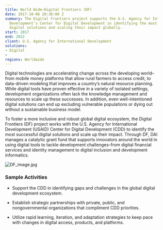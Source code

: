 ```yaml
---
title: World Wide—Digital Frontiers (DF)
date: 2017-10-06 20:36:00 Z
summary: The Digital Frontiers project supports the U.S. Agency for International
  Development’s Center for Digital Development in identifying the most successful
  digital solutions and scaling their impact globally.
start: 2017
end: 2022
client: U.S. Agency for International Development
solutions:
- Digital
- 
regions: Worldwide
---
```


Digital technologies are accelerating change across the developing world–from mobile money platforms that allow rural farmers to access credit, to data-driven modeling that improves a country’s natural resource planning. While digital tools have proven effective in a variety of isolated settings, development organizations often lack the knowledge management and resources to scale up these successes. In addition, even well-intentioned digital solutions can end up excluding vulnerable populations or dying out without a sustainable business model.

To foster a more inclusive and robust global digital ecosystem, the Digital Frontiers (DF) project works with the U.S. Agency for International Development (USAID) Center for Digital Development (CDD) to identify the most successful digital solutions and scale up their impact. Through DF, DAI manages a catalytic grant fund that supports innovators around the world in using digital tools to tackle development challenges–from digital financial services and identity management to digital inclusion and development informatics.

![DF_image.jpg](/uploads/DF_image.jpg)

### Sample Activities

* Support the CDD in identifying gaps and challenges in the global digital development ecosystem.

* Establish strategic partnerships with private, public, and nongovernmental organizations that compliment CDD priorities.

* Utilize rapid learning, iteration, and adaptation strategies to keep pace with changes in digital access, products, and platforms.
